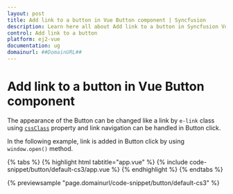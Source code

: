 ```yaml
---
layout: post
title: Add link to a button in Vue Button component | Syncfusion
description: Learn here all about Add link to a button in Syncfusion Vue Button component of Syncfusion Essential JS 2 and more.
control: Add link to a button 
platform: ej2-vue
documentation: ug
domainurl: ##DomainURL##
---
```


# Add link to a button in Vue Button component

The appearance of the Button can be changed like a link by `e-link` class using [`cssClass`](https://ej2.syncfusion.com/vue/documentation/api/button#cssclass) property and link navigation can be handled in Button click.

In the following example, link is added in Button click by using `window.open()` method.

{% tabs %}
{% highlight html tabtitle="app.vue" %}
{% include code-snippet/button/default-cs3/app.vue %}
{% endhighlight %}
{% endtabs %}
        
{% previewsample "page.domainurl/code-snippet/button/default-cs3" %}